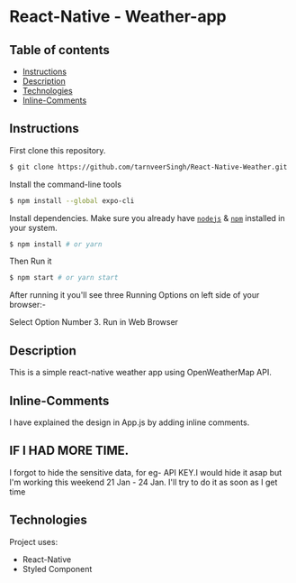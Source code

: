 # React-Native - Weather-app

## Table of contents
* [Instructions](#Instructions)
* [Description](#Description)
* [Technologies](#Technologies)
* [Inline-Comments](#Inline-Comments)

## Instructions

First clone this repository.
```bash
$ git clone https://github.com/tarnveerSingh/React-Native-Weather.git
```
Install the command-line tools
```bash
$ npm install --global expo-cli
```
Install dependencies. Make sure you already have [`nodejs`](https://nodejs.org/en/) & [`npm`](https://www.npmjs.com/) installed in your system.
```bash
$ npm install # or yarn
```

Then Run it
```bash
$ npm start # or yarn start
```
After running it you'll see three Running Options on left side of your browser:- 

Select Option Number 3. Run in Web Browser

## Description
This is a simple react-native weather app using OpenWeatherMap API.

## Inline-Comments
I have explained the design in App.js by adding inline comments.

## IF I HAD MORE TIME.

I forgot to hide the sensitive data, for eg- API KEY.I would hide it asap but I'm working this weekend 21 Jan - 24 Jan. I'll try to do it as soon as I get time
 
## Technologies
Project uses:
* React-Native
* Styled Component
